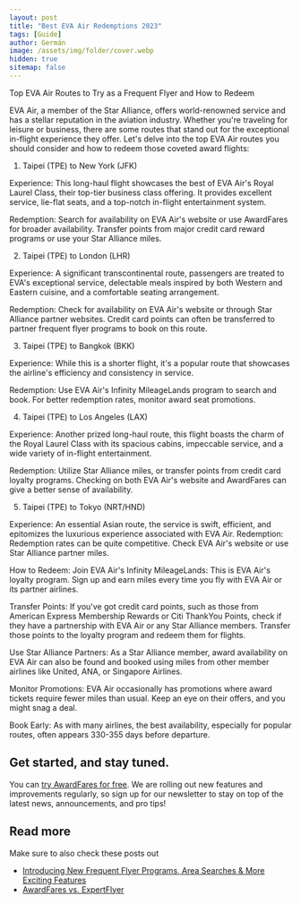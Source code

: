 ```yaml
---
layout: post
title: "Best EVA Air Redemptions 2023"
tags: [Guide]
author: Germán
image: /assets/img/folder/cover.webp
hidden: true
sitemap: false
---
```


Top EVA Air Routes to Try as a Frequent Flyer and How to Redeem

EVA Air, a member of the Star Alliance, offers world-renowned service and has a stellar reputation in the aviation industry. Whether you're traveling for leisure or business, there are some routes that stand out for the exceptional in-flight experience they offer. Let's delve into the top EVA Air routes you should consider and how to redeem those coveted award flights:

1. Taipei (TPE) to New York (JFK)

Experience: This long-haul flight showcases the best of EVA Air's Royal Laurel Class, their top-tier business class offering. It provides excellent service, lie-flat seats, and a top-notch in-flight entertainment system.

Redemption: Search for availability on EVA Air's website or use AwardFares for broader availability. Transfer points from major credit card reward programs or use your Star Alliance miles.

2. Taipei (TPE) to London (LHR)

Experience: A significant transcontinental route, passengers are treated to EVA's exceptional service, delectable meals inspired by both Western and Eastern cuisine, and a comfortable seating arrangement.

Redemption: Check for availability on EVA Air's website or through Star Alliance partner websites. Credit card points can often be transferred to partner frequent flyer programs to book on this route.

3. Taipei (TPE) to Bangkok (BKK)

Experience: While this is a shorter flight, it's a popular route that showcases the airline's efficiency and consistency in service.

Redemption: Use EVA Air's Infinity MileageLands program to search and book. For better redemption rates, monitor award seat promotions.

4. Taipei (TPE) to Los Angeles (LAX)

Experience: Another prized long-haul route, this flight boasts the charm of the Royal Laurel Class with its spacious cabins, impeccable service, and a wide variety of in-flight entertainment.

Redemption: Utilize Star Alliance miles, or transfer points from credit card loyalty programs. Checking on both EVA Air's website and AwardFares can give a better sense of availability.

5. Taipei (TPE) to Tokyo (NRT/HND)

Experience: An essential Asian route, the service is swift, efficient, and epitomizes the luxurious experience associated with EVA Air.
Redemption: Redemption rates can be quite competitive. Check EVA Air's website or use Star Alliance partner miles.

How to Redeem:
Join EVA Air's Infinity MileageLands: This is EVA Air's loyalty program. Sign up and earn miles every time you fly with EVA Air or its partner airlines.

Transfer Points: If you've got credit card points, such as those from American Express Membership Rewards or Citi ThankYou Points, check if they have a partnership with EVA Air or any Star Alliance members. Transfer those points to the loyalty program and redeem them for flights.

Use Star Alliance Partners: As a Star Alliance member, award availability on EVA Air can also be found and booked using miles from other member airlines like United, ANA, or Singapore Airlines.

Monitor Promotions: EVA Air occasionally has promotions where award tickets require fewer miles than usual. Keep an eye on their offers, and you might snag a deal.

Book Early: As with many airlines, the best availability, especially for popular routes, often appears 330-355 days before departure.

## Get started, and stay tuned.

You can [try AwardFares for free](https://awardfares.com/). We are rolling out new features and improvements regularly, so sign up for our newsletter to stay on top of the latest news, announcements, and pro tips!

## Read more

Make sure to also check these posts out

- [Introducing New Frequent Flyer Programs, Area Searches & More Exciting Features
  ](https://blog.awardfares.com/new-programs-and-features/)
- [AwardFares vs. ExpertFlyer](https://blog.awardfares.com/awardfares-vs-expertflyer/)